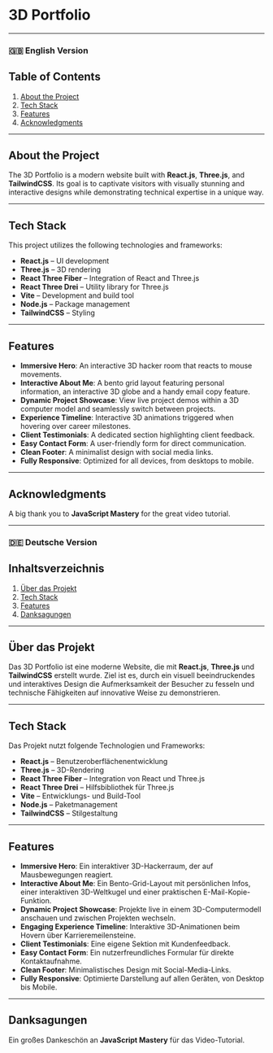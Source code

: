 # 3D Portfolio

---
### 🇬🇧 English Version


## Table of Contents

1. [About the Project](#about-the-project)
2. [Tech Stack](#tech-stack)
3. [Features](#features)
4. [Acknowledgments](#acknowledgments)

---

## About the Project

The 3D Portfolio is a modern website built with **React.js**, **Three.js**, and **TailwindCSS**. Its goal is to captivate visitors with visually stunning and interactive designs while demonstrating technical expertise in a unique way.

---

## Tech Stack

This project utilizes the following technologies and frameworks:

- **React.js** – UI development
- **Three.js** – 3D rendering
- **React Three Fiber** – Integration of React and Three.js
- **React Three Drei** – Utility library for Three.js
- **Vite** – Development and build tool
- **Node.js** – Package management
- **TailwindCSS** – Styling

---

## Features

- **Immersive Hero**: An interactive 3D hacker room that reacts to mouse movements.
- **Interactive About Me**: A bento grid layout featuring personal information, an interactive 3D globe and a handy email copy feature.
- **Dynamic Project Showcase**: View live project demos within a 3D computer model and seamlessly switch between projects.
- **Experience Timeline**: Interactive 3D animations triggered when hovering over career milestones.
- **Client Testimonials**: A dedicated section highlighting client feedback.
- **Easy Contact Form**: A user-friendly form for direct communication.
- **Clean Footer**: A minimalist design with social media links.
- **Fully Responsive**: Optimized for all devices, from desktops to mobile.

---

## Acknowledgments

A big thank you to **JavaScript Mastery** for the great video tutorial.

---

### 🇩🇪 Deutsche Version



## Inhaltsverzeichnis

1. [Über das Projekt](#über-das-projekt)
2. [Tech Stack](#tech-stack)
3. [Features](#features)
4. [Danksagungen](#danksagungen)

---

## Über das Projekt

Das 3D Portfolio ist eine moderne Website, die mit **React.js**, **Three.js** und **TailwindCSS** erstellt wurde. Ziel ist es, durch ein visuell beeindruckendes und interaktives Design die Aufmerksamkeit der Besucher zu fesseln und technische Fähigkeiten auf innovative Weise zu demonstrieren.

---

## Tech Stack

Das Projekt nutzt folgende Technologien und Frameworks:

- **React.js** – Benutzeroberflächenentwicklung
- **Three.js** – 3D-Rendering
- **React Three Fiber** – Integration von React und Three.js
- **React Three Drei** – Hilfsbibliothek für Three.js
- **Vite** – Entwicklungs- und Build-Tool
- **Node.js** – Paketmanagement
- **TailwindCSS** – Stilgestaltung

---

## Features

- **Immersive Hero**: Ein interaktiver 3D-Hackerraum, der auf Mausbewegungen reagiert.
- **Interactive About Me**: Ein Bento-Grid-Layout mit persönlichen Infos, einer interaktiven 3D-Weltkugel und einer praktischen E-Mail-Kopie-Funktion.
- **Dynamic Project Showcase**: Projekte live in einem 3D-Computermodell anschauen und zwischen Projekten wechseln.
- **Engaging Experience Timeline**: Interaktive 3D-Animationen beim Hovern über Karrieremeilensteine.
- **Client Testimonials**: Eine eigene Sektion mit Kundenfeedback.
- **Easy Contact Form**: Ein nutzerfreundliches Formular für direkte Kontaktaufnahme.
- **Clean Footer**: Minimalistisches Design mit Social-Media-Links.
- **Fully Responsive**: Optimierte Darstellung auf allen Geräten, von Desktop bis Mobile.

---

## Danksagungen

Ein großes Dankeschön an **JavaScript Mastery** für das Video-Tutorial.